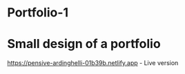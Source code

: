 ﻿# Portfolio-1
# Small design of a portfolio
https://pensive-ardinghelli-01b39b.netlify.app - Live version
